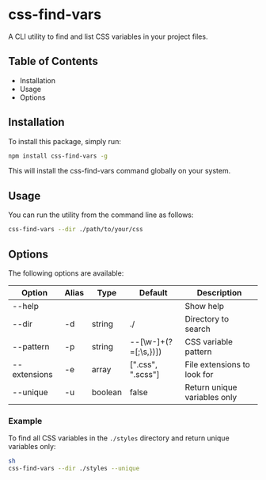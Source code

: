 # css-find-vars

A CLI utility to find and list CSS variables in your project files.

## Table of Contents

- Installation
- Usage
- Options

## Installation

To install this package, simply run:

```sh
npm install css-find-vars -g
```

This will install the css-find-vars command globally on your system.

## Usage

You can run the utility from the command line as follows:

```sh
css-find-vars --dir ./path/to/your/css
```

## Options

The following options are available:

| Option         | Alias | Type      | Default                  | Description                       |
|----------------|-------|-----------|--------------------------|-----------------------------------|
| --help         |       |           |                          | Show help                         |
| --dir          | -d    | string    | ./                       | Directory to search               |
| --pattern      | -p    | string    | --[\\w-]+(?=[;\\s,})])   | CSS variable pattern              |
| --extensions   | -e    | array     | [".css", ".scss"]        | File extensions to look for       |
| --unique       | -u    | boolean   | false                    | Return unique variables only      |

### Example

To find all CSS variables in the `./styles` directory and return unique variables only:

```sh
sh
css-find-vars --dir ./styles --unique
```
